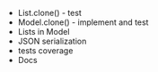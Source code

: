 - List.clone() - test
- Model.clone() - implement and test
- Lists in Model
- JSON serialization
- tests coverage
- Docs
